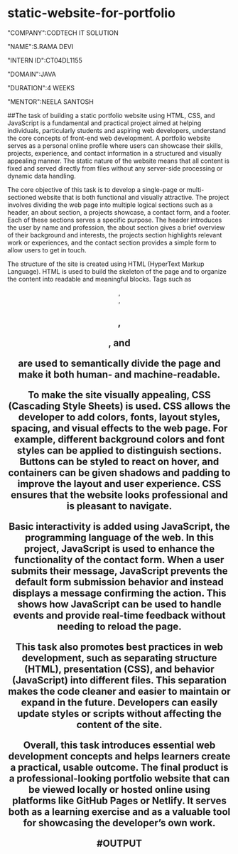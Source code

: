 # static-website-for-portfolio

"COMPANY":CODTECH IT SOLUTION

"NAME":S.RAMA DEVI

"INTERN ID":CT04DL1155

"DOMAIN":JAVA

"DURATION":4 WEEKS

"MENTOR":NEELA SANTOSH

##The task of building a static portfolio website using HTML, CSS, and JavaScript is a fundamental and practical project aimed at helping individuals, particularly students and aspiring web developers, understand the core concepts of front-end web development. A portfolio website serves as a personal online profile where users can showcase their skills, projects, experience, and contact information in a structured and visually appealing manner. The static nature of the website means that all content is fixed and served directly from files without any server-side processing or dynamic data handling.

The core objective of this task is to develop a single-page or multi-sectioned website that is both functional and visually attractive. The project involves dividing the web page into multiple logical sections such as a header, an about section, a projects showcase, a contact form, and a footer. Each of these sections serves a specific purpose. The header introduces the user by name and profession, the about section gives a brief overview of their background and interests, the projects section highlights relevant work or experiences, and the contact section provides a simple form to allow users to get in touch.

The structure of the site is created using HTML (HyperText Markup Language). HTML is used to build the skeleton of the page and to organize the content into readable and meaningful blocks. Tags such as <header>, <section>, <h1>, <p>, and <form> are used to semantically divide the page and make it both human- and machine-readable.

To make the site visually appealing, CSS (Cascading Style Sheets) is used. CSS allows the developer to add colors, fonts, layout styles, spacing, and visual effects to the web page. For example, different background colors and font styles can be applied to distinguish sections. Buttons can be styled to react on hover, and containers can be given shadows and padding to improve the layout and user experience. CSS ensures that the website looks professional and is pleasant to navigate.

Basic interactivity is added using JavaScript, the programming language of the web. In this project, JavaScript is used to enhance the functionality of the contact form. When a user submits their message, JavaScript prevents the default form submission behavior and instead displays a message confirming the action. This shows how JavaScript can be used to handle events and provide real-time feedback without needing to reload the page.

This task also promotes best practices in web development, such as separating structure (HTML), presentation (CSS), and behavior (JavaScript) into different files. This separation makes the code cleaner and easier to maintain or expand in the future. Developers can easily update styles or scripts without affecting the content of the site.

Overall, this task introduces essential web development concepts and helps learners create a practical, usable outcome. The final product is a professional-looking portfolio website that can be viewed locally or hosted online using platforms like GitHub Pages or Netlify. It serves both as a learning exercise and as a valuable tool for showcasing the developer’s own work.

#OUTPUT

